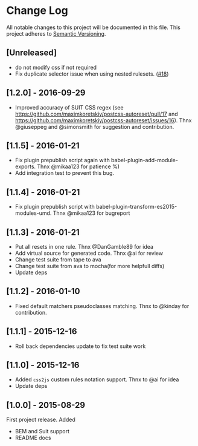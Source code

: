 # Change Log

All notable changes to this project will be documented in this file.
This project adheres to [Semantic Versioning](http://semver.org/).

## [Unreleased]
- do not modify css if not required
- Fix duplicate selector issue when using nested rulesets. ([#18](https://github.com/maximkoretskiy/postcss-autoreset/pull/18))

## [1.2.0] - 2016-09-29
- Improved accuracy of SUIT CSS regex (see https://github.com/maximkoretskiy/postcss-autoreset/pull/17 and https://github.com/maximkoretskiy/postcss-autoreset/issues/16). Thnx @giuseppeg and @simonsmith for suggestion and contribution.

## [1.1.5] - 2016-01-21
- Fix plugin prepublish script again with babel-plugin-add-module-exports. Thnx @mikaa123 for patience %)
- Add integration test to prevent this bug.

## [1.1.4] - 2016-01-21
- Fix plugin prepublish script with babel-plugin-transform-es2015-modules-umd. Thnx @mikaa123 for bugreport

## [1.1.3] - 2016-01-21
- Put all resets in one rule. Thnx @DanGamble89 for idea
- Add virtual source for generated code. Thnx @ai for review
- Change test suite from tape to ava
- Change test suite from ava to mocha(for more helpfull diffs)
- Update deps

## [1.1.2] - 2016-01-10
- Fixed default matchers pseudoclasses matching. Thnx to @kinday for contribution.

## [1.1.1] - 2015-12-16
- Roll back dependencies update to fix test suite work

## [1.1.0] - 2015-12-16
- Added `css2js` custom rules notation support. Thnx to @ai for idea
- Update deps

## [1.0.0] - 2015-08-29
First project release.
Added
 - BEM and Suit support
 - README docs
